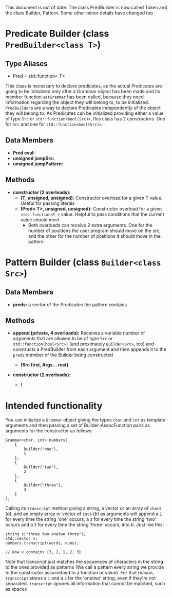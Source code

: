 This document is out of date. The class PredBuilder is now called Token and the class Builder, Pattern. Some other minor details have changed too

# Predicate Builder (class ``PredBuilder<class T>``)

## Type Aliases
- Pred = std::function< T>

This class is necessary to declare predicates, as the actual Predicates are going to be initialized only after a Grammar object has been made and its member function ``setGrammar`` has been called, because they need information regarding the object they will belong to, to be initialized.
    ``PredBuilder``s are a way to declare Predicates independently of the object they will belong to.
    As Predicates can be initialized providing either a value of type ``Src`` or ``std::function<bool(Src)>``, this class has 2 constructors. One for ``Src`` and one for ``std::function<bool(Src)>``.

## Data Members

- **Pred eval:** 
- **unsigned jumpSrc:**
- **unsigned jumpPattern:**

## Methods

- **constructor (2 overloads):**
    - **(T, unsigned, unsigned):** Constructor overload for a given T value. Useful for passing literals
    - **(Pred< T>, unsigned, unsigned):** Constructor overload for a given ``std::function<T >`` value. Helpful to pass conditions that the current value should meet
        - Both overloads can receive 2 extra arguments. One for the number of positions the user program should move on the src, and the other for the number of positions it should move in the pattern

# Pattern Builder (class ``Builder<class Src>``)

## Data Members

- **preds:** a vector of the Predicates the pattern contains 

## Methods

- **append (private, 4 overloads):** Receives a variable number of arguments that are allowed to be of type ``Src`` or ``std::function(bool<Src>)`` (and proximately ``Builder<Src>``, too) and constructs a PredBuilder from each argument and then appends it to the ``preds`` member of the Builder being constructed
    - **(Src first, Args... rest)**

- **constructor (2 overloads):**
    - f

# Intended functionality

You can initialize a ``Grammar`` object giving the types ``char`` and ``int`` as template arguments and then passing a set of Builder-AssocFunction pairs as arguments for the constructor as follows:
 
    Grammar<char, int> numbers(
        {
            Builder("one"),
            1
        },
        {
            Builder("two"),
            2
        },
        {
            Builder("three"),
            3
        }
    );

Calling its ``transcript`` method giving a string, a vector or an array of ``char``s (_a_), and an empty array or vector of ``int``s (_b_) as arguments will append a ``1`` for every time the string 'one' occurs, a ``2`` for every time the string 'two' occurs and a ``3`` for every time the string 'three' occurs, into _b_. Just like this:

    string s("three two onetwo three");
    std::vector v;
    numbers.transcript(words, nums);

    // Now v contains {3, 2, 1, 2, 3}

Note that transcript just matches the sequences of characters in the string to the ones provided as patterns (We call a pattern every string we provide to the constructor associetaed to a function or value). For that reason, ``transcript`` stores a ``1`` and a ``2`` for the 'onetwo' string, even if they're not separated.
``transcript`` ignores all information that cannot be matched, such as spaces
